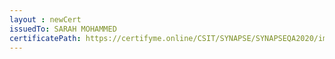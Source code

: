 ```yaml
--- 
layout : newCert 
issuedTo: SARAH MOHAMMED
certificatePath: https://certifyme.online/CSIT/SYNAPSE/SYNAPSEQA2020/img/cert/award/SARAHMOHAMMED_83dac.png
--- 
```

